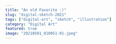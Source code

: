 ```yaml
---
title: "An old Favorite :)"
slug: "digital-sketch-2021"
tags: ["digital-art", "sketch", "illustration"]
category: "Digital Art"
featured: true
image: "20210501_010051-01.jpeg"
---
```

